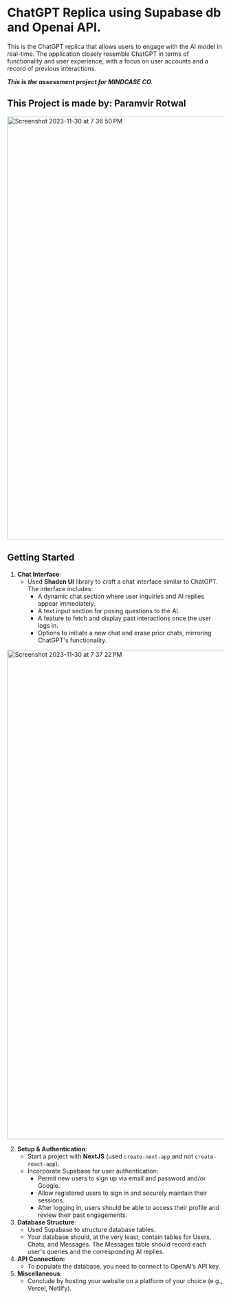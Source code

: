 <h1>ChatGPT Replica using Supabase db and Openai API.</h1>
This is the ChatGPT replica that allows users to engage with the AI model in real-time. The application closely resemble ChatGPT in terms of functionality and user experience, with a focus on user accounts and a record of previous interactions.

***This is the assessment project for MINDCASE CO.***


<h2>This Project is made by: Paramvir Rotwal</h2>



<img width="981" alt="Screenshot 2023-11-30 at 7 36 50 PM" src="https://github.com/pveerrotwal/ChatGPT-Replica-Project/assets/108364147/260cfa67-1b4b-425a-b86a-4a7bec2e0df4">

## Getting Started

1. **Chat Interface**:
    - Used **Shadcn UI** library to craft a chat interface similar to ChatGPT. The interface includes:
        - A dynamic chat section where user inquiries and AI replies appear immediately.
        - A text input section for posing questions to the AI.
        - A feature to fetch and display past interactions once the user logs in.
        - Options to initiate a new chat and erase prior chats, mirroring ChatGPT's functionality.
     
<img width="1135" alt="Screenshot 2023-11-30 at 7 37 22 PM" src="https://github.com/pveerrotwal/ChatGPT-Replica-Project/assets/108364147/5491ca6b-b425-4a20-9b12-5cb7cc562780">



2. **Setup & Authentication**:
    - Start a project with **NextJS** (used `create-next-app` and not `create-react-app`).
    - Incorporate Supabase for user authentication:
        - Permit new users to sign up via email and password and/or Google.
        - Allow registered users to sign in and securely maintain their sessions.
        - After logging in, users should be able to access their profile and review their past engagements.
3. **Database Structure**:
    - Used Supabase to structure database tables.
    - Your database should, at the very least, contain tables for Users, Chats, and Messages. The Messages table should record each user's queries and the corresponding AI replies.
4. **API Connection:**
    - To populate the database, you need to connect to OpenAI’s API key.
5. **Miscellaneous**:
    - Conclude by hosting your website on a platform of your choice (e.g., Vercel, Netlify).

